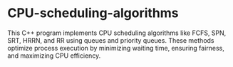 # CPU-scheduling-algorithms
 This C++ program implements CPU scheduling algorithms like FCFS, SPN, SRT, HRRN, and RR using queues and priority queues. These methods optimize process execution by minimizing waiting time, ensuring fairness, and maximizing CPU efficiency.
